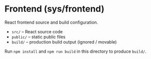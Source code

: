Frontend (sys/frontend)
=======================

React frontend source and build configuration.

- `src/` – React source code
- `public/` – static public files
- `build/` – production build output (ignored / movable)

Run `npm install` and `npm run build` in this directory to produce `build/`.
